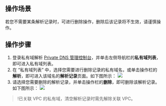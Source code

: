 ## 操作场景
若您不需要某条解析记录时，可进行删除操作，删除后该记录将不生效，请谨慎操作。

## 操作步骤
1. 登录私有域解析 [Private DNS 管理控制台](https://console.cloud.tencent.com/privatedns)，并单击左侧导航栏的**私有域列表**，即可进入私有域列表。
2. 在 “私有域列表” 中，选择您需要进行删除记录的私有域名，或单击操作栏的**解析**，即可进入该域名的**解析记录**页面。如下图所示：
![](https://main.qcloudimg.com/raw/965b35507b9de90112d57608a95d6405.png)
3. 请选择您需要删除的解析记录，并单击操作栏的**删除**，即可删除该解析记录。如下图所示：
![](https://main.qcloudimg.com/raw/a3317b7463db6c6ccb87e02085294c5d.png)
>!已关联 VPC 的私有域，清空解析记录时需先解除关联 VPC。







